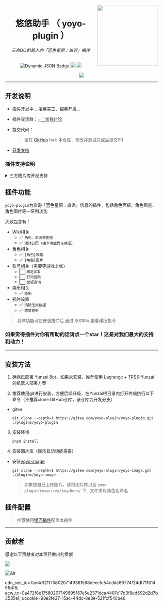 <img decoding="async" align=right src="https://gitee.com/yoyo-plugin/yoyo-icon/raw/master/tex_icon_hero_l_101003.png" width="200px">

<div align="left">

# <div align="center">悠悠助手 （ yoyo-plugin ）</div>

<div align="center"> <i>云崽QQ机器人的「蓝色星原：旅谣」插件</i> </div>
<br/>
<div align="center">

![Dynamic JSON Badge](https://img.shields.io/badge/dynamic/json?url=https%3A%2F%2Fraw.githubusercontent.com%2FZyeAlex%2Fyoyo-plugin%2Frefs%2Fheads%2Fmaster%2Fpackage.json&query=%24.version&label=最新版本)
[<img src="https://img.shields.io/badge/插件交流群-991709221-blue" />](https://qm.qq.com/q/y37cqiS4Ks)
<img src="https://gitee.com/yoyo-plugin/yoyo-plugin/badge/star.svg"/>

</div>
<div align="center"><img src="https://api.moedog.org/count/@ZyeAlex.readme"  /></div>

</div>


---


## 开发说明

- 插件开发中... 招募美工、招募开发...

- 插件交流群：[👉🏻加群讨论](https://qm.qq.com/q/Mk3jyhIqSm)

- 提交代码：

  > 请在 [GitHub](https://github.com/ZyeAlex/yoyo-plugin)  fork 本仓库，修改并测试完成后提交PR

- [开发文档](./插件开发API说明.md)

### 插件支持说明
<!-- 合并 -->
<details>
<summary>三方图片库开发支持</summary>

- 三方图库支持

    - 加载图片库

        ```js
        // main.js
        import { img } from '../yoyo-plugin/interface.js'
        let path = 'plugins/yoyo-image' // 要添加的仓库地址，从Bot根路径开始
        img(path)
        ```
    - 图片库格式

      > 图片以「角色名」或「角色ID」命名文件夹，命名需符合官方角色名规范，否则无法读取，推荐使用 「角色ID」来命名避免匹配错误

    - 图片格式

      > 图片无明确长宽要求，图片会默认居中裁切，人物位置居中即可。


- 三方立绘图支持

    - 加载立绘库

        ```js
        // main.js
        import { characterImg } from '../yoyo-plugin/interface.js'
        let path = 'resources/lsxy/character-img' // 要添加的仓库地址，从Bot根路径开始
        characterImg(path)
        ```
    - 立绘库格式

      > 图片以「角色名」或「角色ID」命名文件夹，命名需符合官方角色名规范，否则无法读取，推荐使用 「角色ID」来命名避免匹配错误

    - 立绘图格式

      > 立绘图为透明背景、角色居中图片（参考官方立绘）

- 三方攻略库支持

    - 加载攻略库

        ```js
        // main.js
        import { guide } from '../yoyo-plugin/interface.js'
        let path = 'resources/lsxy/guide' // 要添加的仓库地址，从Bot根路径开始
        characterImg(path,'hero')
        ```
    - 攻略库格式

      > 攻略图以「角色名」或「角色ID」命名文件夹，命名需符合官方角色名规范，否则无法读取，推荐使用 「角色ID」来命名避免匹配错误

    - 攻略图格式

      > .png /.jpg /.gif /.webp /.bmp /.svg


</details> 


## 插件功能

`yoyo-plugin`为查询「蓝色星原：旅谣」信息的插件，包括角色面板、角色图鉴、角色图片等一系列功能

<!-- ✅⬜️ -->
大致包含有：
- Wiki相关
  - ✅ `角色、奇波等图鉴` 
  - ✅ `活动日历（抽卡功能尚未确定）`
- 角色相关
  - ✅ `{角色}攻略`
  - ✅ `{角色}图片`
- 账号相关（需要等游戏上线）
  - ⬜️ `绑定UID`
  - ⬜️ `扫码登陆`
  - ⬜️ `面板查询`
- 娱乐相关
  - ✅ `签到`
- 插件设置
  - ✅ `清除无效数据`
  - ✅ `悠悠更新`


> 具体功能可在安装插件后 通过 `悠悠帮助` 查看详细指令

### 如果觉得插件对你有帮助的话请点一个star！这是对我们最大的支持和动力！

---

## 安装方法 

1. 确保已部署 Yunzai Bot，如果未安装，推荐使用 [Lagrange](https://lgr.928100.xyz/docs/Win.html) + [TRSS-Yunzai](https://gitee.com/TimeRainStarSky/Yunzai) 的机器人部署方案

2. 推荐使用git进行安装，方便后续升级，在Yunzai根目录内打开终端执行以下命令（不推荐clone GitHub仓库，该仓库为开发分支）
  - gitee

    ```shell
    git clone --depth=1 https://gitee.com/yoyo-plugin/yoyo-plugin.git ./plugins/yoyo-plugin
    ```
3. 安装环境
    ```shell
    pnpm install
    ```

4. 安装图片库（娱乐互动功能需要）

  - 安装[yoyo-image](https://gitee.com/yoyo-plugin/yoyo-image)

    ```shell
    git clone --depth=1 https://gitee.com/yoyo-plugin/yoyo-image.git ./plugins/yoyo-image
    ```

    > 如果想自己上传图片，请将图片拷贝至 `yoyo-plugin/resources/img/hero/` 下 , 文件夹以角色名命名


## 插件配置

> 推荐使用[锅巴插件](https://gitee.com/guoba-yunzai/guoba-plugin)配置本插件

---

## 贡献者

感谢以下贡献者对本项目做出的贡献

<a href="https://github.com/ZyeAlex/yoyo-plugin/graphs/contributors">
  <img src="https://contrib.rocks/image?repo=ZyeAlex/yoyo-plugin" />
</a>

![Alt](https://repobeats.axiom.co/api/embed/2ea99ed765b7cbc37c5375c5644fe816096f3966.svg "Repobeats analytics image")


<!-- ALL-CONTRIBUTORS-LIST:START - Do not remove or modify this section -->
<!-- prettier-ignore-start -->
<!-- markdownlint-disable -->
<!-- markdownlint-restore -->
<!-- prettier-ignore-end -->
<!-- ALL-CONTRIBUTORS-LIST:END -->
cdn_sec_tc=7ae4df2117580207149381568eeecfc54cdda86774f24df7116145fb08; 
acw_tc=0a472f8e17580207149695167e5e2371dca4407e17d3f8ed592d2d7b3535e1; 
ucookie=98e2fe37-15ac-44dc-8e3e-521fcf540be6

